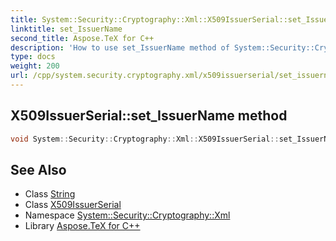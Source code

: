 ```yaml
---
title: System::Security::Cryptography::Xml::X509IssuerSerial::set_IssuerName method
linktitle: set_IssuerName
second_title: Aspose.TeX for C++
description: 'How to use set_IssuerName method of System::Security::Cryptography::Xml::X509IssuerSerial class in C++.'
type: docs
weight: 200
url: /cpp/system.security.cryptography.xml/x509issuerserial/set_issuername/
---
```

## X509IssuerSerial::set_IssuerName method




```cpp
void System::Security::Cryptography::Xml::X509IssuerSerial::set_IssuerName(String value)
```

## See Also

* Class [String](../../../system/string/)
* Class [X509IssuerSerial](../)
* Namespace [System::Security::Cryptography::Xml](../../)
* Library [Aspose.TeX for C++](../../../)
